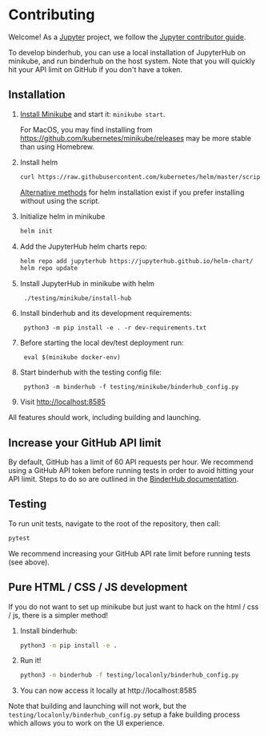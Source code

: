 # Contributing

Welcome! As a [Jupyter](https://jupyter.org) project, we follow the [Jupyter contributor guide](https://jupyter.readthedocs.io/en/latest/contributor/content-contributor.html).

To develop binderhub, you can use a local installation of JupyterHub on minikube,
and run binderhub on the host system.  Note that you will quickly hit your API limit
on GitHub if you don't have a token.

## Installation

1. [Install Minikube](https://kubernetes.io/docs/tasks/tools/install-minikube/) and start it: `minikube start`.

   For MacOS, you may find installing from https://github.com/kubernetes/minikube/releases may be
   more stable than using Homebrew.

2. Install helm

   ```bash
   curl https://raw.githubusercontent.com/kubernetes/helm/master/scripts/get | bash
   ```

   [Alternative methods](https://docs.helm.sh/using_helm/#installing-the-helm-client) for helm installation
   exist if you prefer installing without using the script.

3. Initialize helm in minikube

   ```bash
   helm init
   ```
4. Add the JupyterHub helm charts repo:

   ```bash
   helm repo add jupyterhub https://jupyterhub.github.io/helm-chart/
   helm repo update
   ```

5. Install JupyterHub in minikube with helm

        ./testing/minikube/install-hub

6. Install binderhub and its development requirements:

        python3 -m pip install -e . -r dev-requirements.txt

7. Before starting the local dev/test deployment run:

        eval $(minikube docker-env)

7. Start binderhub with the testing config file:

        python3 -m binderhub -f testing/minikube/binderhub_config.py

8. Visit [http://localhost:8585](http://localhost:8585)

All features should work, including building and launching.

## Increase your GitHub API limit

By default, GitHub has a limit of 60 API requests per hour. We recommend
using a GitHub API token before running tests
in order to avoid hitting your API limit. Steps to do so are outlined in
the [BinderHub documentation](https://binderhub.readthedocs.io/en/latest/setup-binderhub.html#increase-your-github-api-limit).

## Testing

To run unit tests, navigate to the root of the repository, then call:

  ```bash
  pytest
  ```

We recommend increasing your GitHub API rate limit before running tests (see above).

## Pure HTML / CSS / JS development

If you do not want to set up minikube but just want to hack on the html / css / js,
there is a simpler method!

1. Install binderhub:

   ```bash
   python3 -m pip install -e .
   ```

2. Run it!

   ```bash
   python3 -m binderhub -f testing/localonly/binderhub_config.py
   ```

3. You can now access it locally at http://localhost:8585

Note that building and launching will not work, but the
`testing/localonly/binderhub_config.py` setup a fake building process which
allows you to work on the UI experience.
